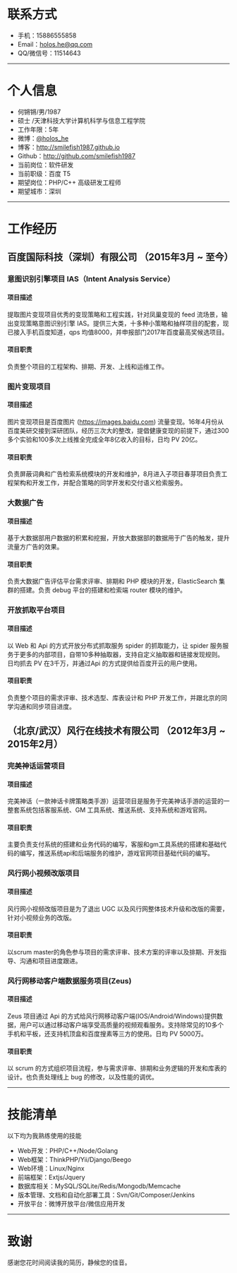 # 联系方式

- 手机：15886555858
- Email：holos.he@qq.com
- QQ/微信号：11514643

---

# 个人信息

 - 何锵锵/男/1987
 - 硕士 /天津科技大学计算机科学与信息工程学院
 - 工作年限：5年
 - 微博：[@holos_he](http://weibo.com/smilefish1987)
 - 博客：http://smilefish1987.github.io
 - Github：http://github.com/smilefish1987
 - 当前岗位：软件研发
 - 当前职级：百度 T5
 - 期望岗位：PHP/C++ 高级研发工程师
 - 期望城市：深圳

---

# 工作经历

## 百度国际科技（深圳）有限公司 （2015年3月 ~ 至今）

### 意图识别引擎项目 IAS（Intent Analysis Service）
#### 项目描述
提取图片变现项目优秀的变现策略和工程实践，针对凤巢变现的 feed 流场景，输出变现策略意图识别引擎 IAS。提供三大类，十多种小策略和抽样项目的配套，现已接入手机百度知道，qps 均值8000，并申报部门2017年百度最高奖候选项目。
#### 项目职责
负责整个项目的工程架构、排期、开发、上线和运维工作。

### 图片变现项目
#### 项目描述
图片变现项目是百度图片 (https://images.baidu.com) 流量变现。16年4月份从百度美研交接到深研团队，经历三次大的整改，提倡健康变现的前提下，通过300多个实验和100多次上线推全完成全年8亿收入的目标，日均 PV 20亿。
#### 项目职责
负责屏蔽词典和广告检索系统模块的开发和维护，8月进入子项目春芽项目负责工程架构和开发工作，并配合策略的同学开发和交付语义检索服务。

### 大数据广告
#### 项目描述
基于大数据部用户数据的积累和挖掘，开放大数据部的数据用于广告的触发，提升流量方广告的效果。
#### 项目职责
负责大数据广告评估平台需求评审、排期和 PHP 模块的开发，ElasticSearch 集群的搭建。负责 debug 平台的搭建和检索端 router 模块的维护。

### 开放抓取平台项目
#### 项目描述
以 Web 和 Api 的方式开放分布式抓取服务 spider 的抓取能力，让 spider 服务服务于更多的内部项目，自带10多种抽取器，支持自定义抽取器和链接发现规则。日均抓去 PV 在3千万，并通过Api 的方式提供给百度开云的用户使用。
#### 项目职责
负责整个项目的需求评审、技术选型、库表设计和 PHP 开发工作，并跟北京的同学沟通和同步项目进度。

## （北京/武汉）风行在线技术有限公司 （2012年3月 ~ 2015年2月）

### 完美神话运营项目
#### 项目描述
完美神话（一款神话卡牌策略类手游）运营项目是服务于完美神话手游的运营的一整套系统包括客服系统、GM 工具系统、推送系统、支持系统和游戏官网。
#### 项目职责
主要负责支付系统的搭建和业务代码的编写，客服和gm工具系统的搭建和基础代码的编写，推送系统api和后端服务的维护，游戏官网项目基础代码的编写。

### 风行网小视频改版项目
#### 项目描述
风行网小视频改版项目是为了退出 UGC 以及风行网整体技术升级和改版的需要，针对小视频业务的改版。
#### 项目职责
以scrum master的角色参与项目的需求评审、技术方案的评审以及排期、开发指导、沟通和项目进度跟进。

### 风行网移动客户端数据服务项目(Zeus)
#### 项目描述
Zeus 项目通过 Api 的方式给风行网移动客户端(IOS/Android/Windows)提供数据，用户可以通过移动客户端享受高质量的视频观看服务。支持除常见的10多个手机和平板，还支持机顶盒和百度搜素等三方的使用。日均 PV 5000万。
#### 项目职责
以 scrum 的方式组织项目流程，参与需求评审、排期和业务逻辑的开发和库表的设计。也负责处理线上 bug 的修改，以及性能的调优。

---

# 技能清单

以下均为我熟练使用的技能

- Web开发：PHP/C++/Node/Golang
- Web框架：ThinkPHP/Yii/Django/Beego
- Web环境：Linux/Nginx
- 前端框架：Extjs/Jquery
- 数据库相关：MySQL/SQLite/Redis/Mongodb/Memcache
- 版本管理、文档和自动化部署工具：Svn/Git/Composer/Jenkins
- 开放平台：微博开放平台/微信应用开发

---

# 致谢
感谢您花时间阅读我的简历，静候您的佳音。
